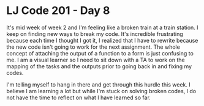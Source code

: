 <h1>LJ Code 201 - Day 8</h1>

<p>It's mid week of week 2 and I'm feeling like a broken train at a train station. I keep on finding
new ways to break my code.  It's incredible frustrating because each time I thought I got it, I
realized that I have to rewrite because the new code isn't going to work for the next assignment.  
The whole concept of attaching the output of a function to a form is just confusing to me.  I am a
visual learner so I need to sit down with a TA to work on the mapping of the tasks and the
outputs prior to going back in and fixing my codes. </p>

<p>I'm telling myself to hang in there and get through this hurdle this week. I believe I am
learning a lot but while I'm stuck on solving broken codes, I do not have the time to reflect on
what I have learned so far. </p>
